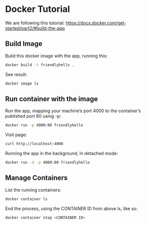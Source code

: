 # Docker Tutorial
We are following this tutorial: https://docs.docker.com/get-started/part2/#build-the-app

## Build Image
Build this docker image with the app, running this:
```bash
docker build -t friendlyhello .
```
See result:
```bash
docker image ls
```
## Run container with the image
Run the app, mapping your machine’s port 4000 to the container’s published port 80 using -p:
```bash
docker run -p 4000:80 friendlyhello 
```

Visit page:
```bash
curl http://localhost:4000
```

Running the app in the background, in detached mode:
```bash
docker run -d -p 4000:80 friendlyhello
```
## Manage Containers 
List the running containers:
```bash
docker container ls
```

End the process, using the CONTAINER ID from above ls, like so:
```bash
docker container stop <CONTAINER ID>
```
